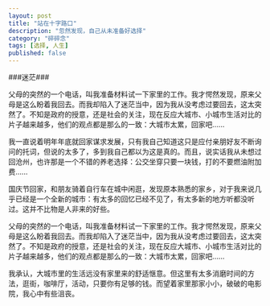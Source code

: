 ```yaml
---
layout: post
title: "站在十字路口"
description: "忽然发现，自己从未准备好选择"
category: "碎碎念"
tags: [选择, 人生]
published: false
---
```


###迷茫###

父母的突然的一个电话，叫我准备材料试一下家里的工作。我才愕然发现，原来父母是这么盼着我回去。而我却陷入了迷茫当中，因为我从没考虑过要回去，这太突然了。不知是政府的授意，还是社会的关注，现在反应大城市、小城市生活对比的片子越来越多，他们的观点都是那么的一致：大城市太累，回家吧......

我一直说着明年年底就回家谋求发展，只有我自己知道这只是应付亲朋好友不断询问的托词，但说的太多了，多到我自己都以为这是真的。而且，说实话我从未想过回沧州，也许那是一个不错的养老选择：公交坐穿只要一块钱，打的不要燃油附加费......

国庆节回家，和朋友骑着自行车在城中闲逛，发现原本熟悉的家乡，对于我来说几乎已经是一个全新的城市：有太多的回忆已经不见了，有太多新的地方听都没听过。这并不比物是人非来的好些。

父母的突然的一个电话，叫我准备材料试一下家里的工作。我才愕然发现，原来父母是这么盼着我回去。而我却陷入了迷茫当中，因为我从没考虑过要回去，这太突然了。不知是政府的授意，还是社会的关注，现在反应大城市、小城市生活对比的片子越来越多，他们的观点都是那么的一致：大城市太累，回家吧......

我承认，大城市里的生活远没有家里来的舒适惬意。但这里有太多消磨时间的方法，逛街，咖啡厅，活动，只要你有足够的钱。而望着家里那家小小，破破的电影院，我心中有些沮丧。
